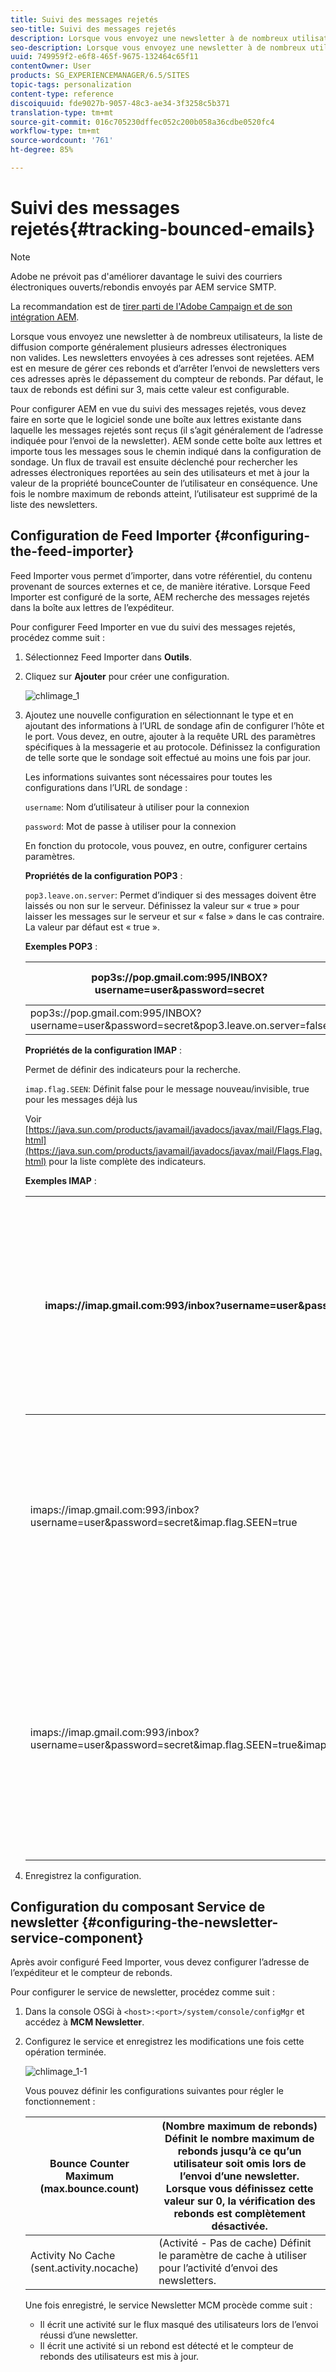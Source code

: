 ```yaml
---
title: Suivi des messages rejetés
seo-title: Suivi des messages rejetés
description: Lorsque vous envoyez une newsletter à de nombreux utilisateurs, la liste de diffusion comporte généralement plusieurs adresses électroniques non valides. Les newsletters envoyées à ces adresses sont rejetées. AEM est en mesure de gérer ces rebonds et d’arrêter l’envoi de newsletters vers ces adresses après le dépassement du compteur de rebonds.
seo-description: Lorsque vous envoyez une newsletter à de nombreux utilisateurs, la liste de diffusion comporte généralement plusieurs adresses électroniques non valides. Les newsletters envoyées à ces adresses sont rejetées. AEM est en mesure de gérer ces rebonds et d’arrêter l’envoi de newsletters vers ces adresses après le dépassement du compteur de rebonds.
uuid: 749959f2-e6f8-465f-9675-132464c65f11
contentOwner: User
products: SG_EXPERIENCEMANAGER/6.5/SITES
topic-tags: personalization
content-type: reference
discoiquuid: fde9027b-9057-48c3-ae34-3f3258c5b371
translation-type: tm+mt
source-git-commit: 016c705230dffec052c200b058a36cdbe0520fc4
workflow-type: tm+mt
source-wordcount: '761'
ht-degree: 85%

---
```



# Suivi des messages rejetés{#tracking-bounced-emails}

>[!NOTE]
>
>Adobe ne prévoit pas d&#39;améliorer davantage le suivi des courriers électroniques ouverts/rebondis envoyés par AEM service SMTP.
>
>La recommandation est de [tirer parti de l&#39;Adobe Campaign et de son intégration AEM](/help/sites-administering/campaign.md).

Lorsque vous envoyez une newsletter à de nombreux utilisateurs, la liste de diffusion comporte généralement plusieurs adresses électroniques non valides. Les newsletters envoyées à ces adresses sont rejetées. AEM est en mesure de gérer ces rebonds et d’arrêter l’envoi de newsletters vers ces adresses après le dépassement du compteur de rebonds. Par défaut, le taux de rebonds est défini sur 3, mais cette valeur est configurable.

Pour configurer AEM en vue du suivi des messages rejetés, vous devez faire en sorte que le logiciel sonde une boîte aux lettres existante dans laquelle les messages rejetés sont reçus (il s’agit généralement de l’adresse indiquée pour l’envoi de la newsletter). AEM sonde cette boîte aux lettres et importe tous les messages sous le chemin indiqué dans la configuration de sondage. Un flux de travail est ensuite déclenché pour rechercher les adresses électroniques reportées au sein des utilisateurs et met à jour la valeur de la propriété bounceCounter de l’utilisateur en conséquence. Une fois le nombre maximum de rebonds atteint, l’utilisateur est supprimé de la liste des newsletters.

## Configuration de Feed Importer {#configuring-the-feed-importer}

Feed Importer vous permet d’importer, dans votre référentiel, du contenu provenant de sources externes et ce, de manière itérative. Lorsque Feed Importer est configuré de la sorte, AEM recherche des messages rejetés dans la boîte aux lettres de l’expéditeur.

Pour configurer Feed Importer en vue du suivi des messages rejetés, procédez comme suit :

1. Sélectionnez Feed Importer dans **Outils**.

1. Cliquez sur **Ajouter** pour créer une configuration.

   ![chlimage_1](assets/chlimage_1a.png)

1. Ajoutez une nouvelle configuration en sélectionnant le type et en ajoutant des informations à l’URL de sondage afin de configurer l’hôte et le port. Vous devez, en outre, ajouter à la requête URL des paramètres spécifiques à la messagerie et au protocole. Définissez la configuration de telle sorte que le sondage soit effectué au moins une fois par jour.

   Les informations suivantes sont nécessaires pour toutes les configurations dans l’URL de sondage :

   `username`: Nom d’utilisateur à utiliser pour la connexion

   `password`: Mot de passe à utiliser pour la connexion

   En fonction du protocole, vous pouvez, en outre, configurer certains paramètres.

   **Propriétés de la configuration POP3** :

   `pop3.leave.on.server`: Permet d’indiquer si des messages doivent être laissés ou non sur le serveur. Définissez la valeur sur « true » pour laisser les messages sur le serveur et sur « false » dans le cas contraire. La valeur par défaut est « true ».

   **Exemples POP3** :

   | pop3s://pop.gmail.com:995/INBOX?username=user&amp;password=secret | Utilisation de pop3 sur SSL pour se connecter à GMail sur le port 995 avec user/secret, en laissant les messages sur le serveur par défaut |
   |---|---|
   | pop3s://pop.gmail.com:995/INBOX?username=user&amp;password=secret&amp;pop3.leave.on.server=false | pop3s://pop.gmail.com:995/INBOX?username=user&amp;password=secret&amp;pop3.leave.on.server=false |

   **Propriétés de la configuration IMAP** :

   Permet de définir des indicateurs pour la recherche.

   `imap.flag.SEEN`: Définit false pour le message nouveau/invisible, true pour les messages déjà lus

   Voir [https://java.sun.com/products/javamail/javadocs/javax/mail/Flags.Flag.html](https://java.sun.com/products/javamail/javadocs/javax/mail/Flags.Flag.html) pour la liste complète des indicateurs.

   **Exemples IMAP** :

   | imaps://imap.gmail.com:993/inbox?username=user&amp;password=secret | Utilisation du protocole IMAP sur SSL pour se connecter à GMail sur le port 993 avec les identifiants user/secret. Par défaut, seuls les nouveaux messages sont récupérés. |
   |---|---|
   | imaps://imap.gmail.com:993/inbox?username=user&amp;password=secret&amp;imap.flag.SEEN=true | Utilisation du protocole IMAP sur SSL pour se connecter à GMail sur le port 993 avec les identifiants user/secret. Seuls les messages déjà lus sont récupérés. |
   | imaps://imap.gmail.com:993/inbox?username=user&amp;password=secret&amp;imap.flag.SEEN=true&amp;imap.flag.SEEN=false | Utilisation du protocole IMAP sur SSL pour se connecter à GMail sur le port 993 avec les identifiants user/secret. Seuls les nouveaux messages OU les messages déjà lus sont récupérés. |

1. Enregistrez la configuration.

## Configuration du composant Service de newsletter  {#configuring-the-newsletter-service-component}

Après avoir configuré Feed Importer, vous devez configurer l’adresse de l’expéditeur et le compteur de rebonds.

Pour configurer le service de newsletter, procédez comme suit :

1. Dans la console OSGi à `<host>:<port>/system/console/configMgr` et accédez à **MCM Newsletter**.

1. Configurez le service et enregistrez les modifications une fois cette opération terminée.

   ![chlimage_1-1](assets/chlimage_1-1a.png)

   Vous pouvez définir les configurations suivantes pour régler le fonctionnement :

   | Bounce Counter Maximum (max.bounce.count) | (Nombre maximum de rebonds) Définit le nombre maximum de rebonds jusqu’à ce qu’un utilisateur soit omis lors de l’envoi d’une newsletter. Lorsque vous définissez cette valeur sur 0, la vérification des rebonds est complètement désactivée. |
   |---|---|
   | Activity No Cache (sent.activity.nocache) | (Activité - Pas de cache) Définit le paramètre de cache à utiliser pour l’activité d’envoi des newsletters. |

   Une fois enregistré, le service Newsletter MCM procède comme suit :

   * Il écrit une activité sur le flux masqué des utilisateurs lors de l’envoi réussi d’une newsletter.
   * Il écrit une activité si un rebond est détecté et le compteur de rebonds des utilisateurs est mis à jour.
